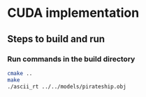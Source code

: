 # CUDA implementation

## Steps to build and run

### Run commands in the build directory

```bash
cmake ..
make
./ascii_rt ../../models/pirateship.obj
```
